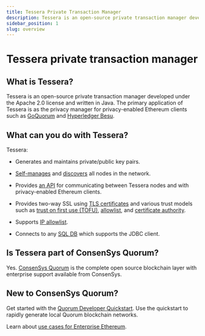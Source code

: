 ```yaml
---
title: Tessera Private Transaction Manager
description: Tessera is an open-source private transaction manager developed under the Apache 2.0 license and written in Java.
sidebar_position: 1
slug: overview
---
```


# Tessera private transaction manager

## What is Tessera?

Tessera is an open-source private transaction manager developed under the Apache 2.0 license and written in Java. The primary application of Tessera is as the privacy manager for privacy-enabled Ethereum clients such as [GoQuorum](https://docs.goquorum.consensys.net) and [Hyperledger Besu](https://besu.hyperledger.org/en/stable/).

## What can you do with Tessera?

Tessera:

- Generates and maintains private/public key pairs.

- [Self-manages](Concepts/Privacy-Manager/Privacy-manager.md) and [discovers](Concepts/p2p-discovery.md) all nodes in the network.

- Provides [an API](Reference/TesseraAPI.md) for communicating between Tessera nodes and with privacy-enabled Ethereum clients.

- Provides two-way SSL using [TLS certificates](HowTo/Configure/TLS.md) and various trust models such as [trust on first use (TOFU)](HowTo/Configure/TLS.md#tofu-trust-on-first-use), [allowlist](HowTo/Configure/TLS.md#whitelist), and [certificate authority](HowTo/Configure/TLS.md#ca).

- Supports [IP allowlist](HowTo/Configure/Peer-discovery.md#enable-allowlist).

- Connects to any [SQL DB](HowTo/Configure/Database.md) which supports the JDBC client.

## Is Tessera part of ConsenSys Quorum?

Yes. [ConsenSys Quorum](https://consensys.net/quorum/developers) is the complete open source blockchain layer with enterprise support available from ConsenSys.

## New to ConsenSys Quorum?

Get started with the [Quorum Developer Quickstart](Tutorials/Quorum-Dev-Quickstart.md). Use the quickstart to rapidly generate local Quorum blockchain networks.

Learn about [use cases for Enterprise Ethereum](https://consensys.net/blockchain-use-cases/case-studies/).
